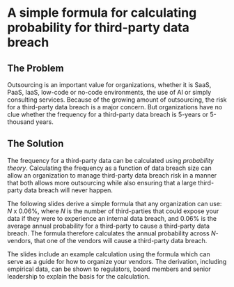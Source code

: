 # A simple formula for calculating probability for third-party data breach

## The Problem

Outsourcing is an important value for organizations, whether it is SaaS, PaaS, IaaS, low-code or no-code environments, the use of AI or simply consulting services. Because of the growing amount of outsourcing, the risk for a third-party data breach is a major concern. But organizations have no clue whether the frequency for a third-party data breach is 5-years or 5-thousand years.

## The Solution

The frequency for a third-party data can be calculated using *probability theory*. Calculating the frequency as a function of data breach size can allow an organization to manage third-party data breach risk in a manner that both allows more outsourcing while also ensuring that a large third-party data breach will never happen.

The following slides derive a simple formula that any organization can use: *N* x 0.06%, where *N* is the number of third-parties that could expose your data if they were to experience an internal data breach, and 0.06% is the average annual probability for a third-party to cause a third-party data breach. The formula therefore calculates the annual probability across *N*-vendors, that one of the vendors will cause a third-party data breach.

The slides include an example calculation using the formula which can serve as a guide for how to organize your vendors. The derivation, including empirical data, can be shown to regulators, board members and senior leadership to explain the basis for the calculation.
